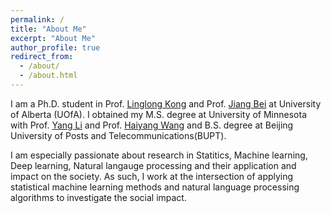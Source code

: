 ```yaml
---
permalink: /
title: "About Me"
excerpt: "About Me"
author_profile: true
redirect_from: 
  - /about/
  - /about.html
---
```


I am a Ph.D. student in Prof. [Linglong Kong](https://sites.ualberta.ca/~lkong/) and Prof. [Jiang Bei](https://sites.ualberta.ca/~bei1/) at University of Alberta (UOfA). I obtained my M.S. degree at University of Minnesota with Prof. [Yang Li](https://yangli-stat.github.io/) and Prof. [Haiyang Wang](https://www.d.umn.edu/~haiyang/) and B.S. degree at Beijing University of Posts and Telecommunications(BUPT).

I am especially passionate about research in Statitics, Machine learning, Deep learning, Natural langauge processing and their application and impact on the society. As such, I work at the intersection of applying statistical machine learning methods and natural language processing algorithms to investigate the social impact.


